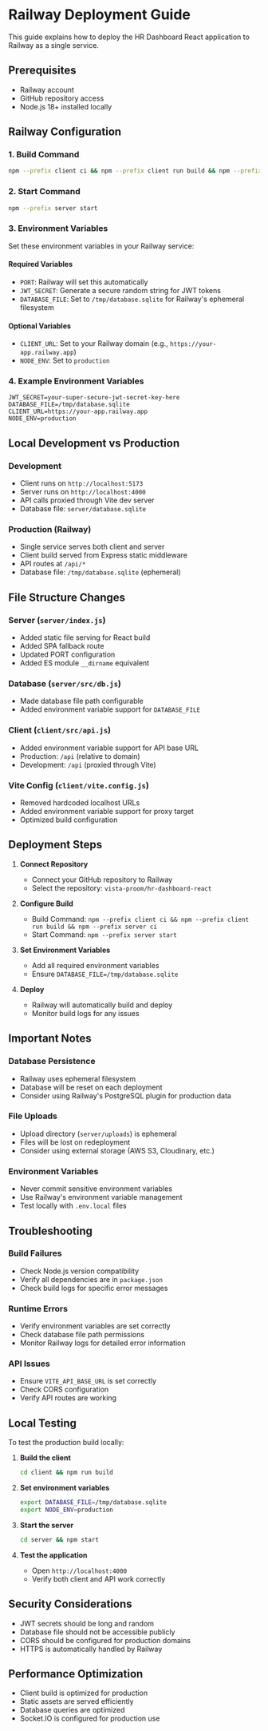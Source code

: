 # Railway Deployment Guide

This guide explains how to deploy the HR Dashboard React application to Railway as a single service.

## Prerequisites

- Railway account
- GitHub repository access
- Node.js 18+ installed locally

## Railway Configuration

### 1. Build Command
```bash
npm --prefix client ci && npm --prefix client run build && npm --prefix server ci
```

### 2. Start Command
```bash
npm --prefix server start
```

### 3. Environment Variables

Set these environment variables in your Railway service:

#### Required Variables
- `PORT`: Railway will set this automatically
- `JWT_SECRET`: Generate a secure random string for JWT tokens
- `DATABASE_FILE`: Set to `/tmp/database.sqlite` for Railway's ephemeral filesystem

#### Optional Variables
- `CLIENT_URL`: Set to your Railway domain (e.g., `https://your-app.railway.app`)
- `NODE_ENV`: Set to `production`

### 4. Example Environment Variables
```env
JWT_SECRET=your-super-secure-jwt-secret-key-here
DATABASE_FILE=/tmp/database.sqlite
CLIENT_URL=https://your-app.railway.app
NODE_ENV=production
```

## Local Development vs Production

### Development
- Client runs on `http://localhost:5173`
- Server runs on `http://localhost:4000`
- API calls proxied through Vite dev server
- Database file: `server/database.sqlite`

### Production (Railway)
- Single service serves both client and server
- Client build served from Express static middleware
- API routes at `/api/*`
- Database file: `/tmp/database.sqlite` (ephemeral)

## File Structure Changes

### Server (`server/index.js`)
- Added static file serving for React build
- Added SPA fallback route
- Updated PORT configuration
- Added ES module `__dirname` equivalent

### Database (`server/src/db.js`)
- Made database file path configurable
- Added environment variable support for `DATABASE_FILE`

### Client (`client/src/api.js`)
- Added environment variable support for API base URL
- Production: `/api` (relative to domain)
- Development: `/api` (proxied through Vite)

### Vite Config (`client/vite.config.js`)
- Removed hardcoded localhost URLs
- Added environment variable support for proxy target
- Optimized build configuration

## Deployment Steps

1. **Connect Repository**
   - Connect your GitHub repository to Railway
   - Select the repository: `vista-proom/hr-dashboard-react`

2. **Configure Build**
   - Build Command: `npm --prefix client ci && npm --prefix client run build && npm --prefix server ci`
   - Start Command: `npm --prefix server start`

3. **Set Environment Variables**
   - Add all required environment variables
   - Ensure `DATABASE_FILE=/tmp/database.sqlite`

4. **Deploy**
   - Railway will automatically build and deploy
   - Monitor build logs for any issues

## Important Notes

### Database Persistence
- Railway uses ephemeral filesystem
- Database will be reset on each deployment
- Consider using Railway's PostgreSQL plugin for production data

### File Uploads
- Upload directory (`server/uploads`) is ephemeral
- Files will be lost on redeployment
- Consider using external storage (AWS S3, Cloudinary, etc.)

### Environment Variables
- Never commit sensitive environment variables
- Use Railway's environment variable management
- Test locally with `.env.local` files

## Troubleshooting

### Build Failures
- Check Node.js version compatibility
- Verify all dependencies are in `package.json`
- Check build logs for specific error messages

### Runtime Errors
- Verify environment variables are set correctly
- Check database file path permissions
- Monitor Railway logs for detailed error information

### API Issues
- Ensure `VITE_API_BASE_URL` is set correctly
- Check CORS configuration
- Verify API routes are working

## Local Testing

To test the production build locally:

1. **Build the client**
   ```bash
   cd client && npm run build
   ```

2. **Set environment variables**
   ```bash
   export DATABASE_FILE=/tmp/database.sqlite
   export NODE_ENV=production
   ```

3. **Start the server**
   ```bash
   cd server && npm start
   ```

4. **Test the application**
   - Open `http://localhost:4000`
   - Verify both client and API work correctly

## Security Considerations

- JWT secrets should be long and random
- Database file should not be accessible publicly
- CORS should be configured for production domains
- HTTPS is automatically handled by Railway

## Performance Optimization

- Client build is optimized for production
- Static assets are served efficiently
- Database queries are optimized
- Socket.IO is configured for production use